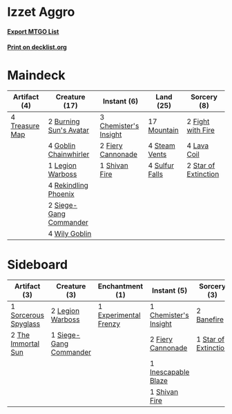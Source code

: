 # Izzet Aggro

#### [Export MTGO List](../collection/Izzet%20Aggro/Izzet%20Aggro.txt)
#### [Print on decklist.org](http://decklist.org/?deckmain=2%09Burning%20Sun's%20Avatar%0A3%09Chemister's%20Insight%0A2%09Fiery%20Cannonade%0A2%09Fight%20with%20Fire%0A4%09Goblin%20Chainwhirler%0A4%09Lava%20Coil%0A1%09Legion%20Warboss%0A17%09Mountain%0A4%09Rekindling%20Phoenix%0A1%09Shivan%20Fire%0A2%09Siege-Gang%20Commander%0A2%09Star%20of%20Extinction%0A4%09Steam%20Vents%0A4%09Sulfur%20Falls%0A4%09Treasure%20Map%0A4%09Wily%20Goblin&deckside=2%09Banefire%0A1%09Chemister's%20Insight%0A1%09Experimental%20Frenzy%0A2%09Fiery%20Cannonade%0A1%09Inescapable%20Blaze%0A2%09Legion%20Warboss%0A1%09Shivan%20Fire%0A1%09Siege-Gang%20Commander%0A1%09Sorcerous%20Spyglass%0A1%09Star%20of%20Extinction%0A2%09The%20Immortal%20Sun)
# Maindeck

|                                      Artifact (4)                                       |                                          Creature (17)                                          |                                          Instant (6)                                           |                                        Land (25)                                        |                                          Sorcery (8)                                          |
|-----------------------------------------------------------------------------------------|-------------------------------------------------------------------------------------------------|------------------------------------------------------------------------------------------------|-----------------------------------------------------------------------------------------|-----------------------------------------------------------------------------------------------|
|4 [Treasure Map](http://gatherer.wizards.com/Pages/Card/Details.aspx?multiverseid=435410)|2 [Burning Sun's Avatar](http://gatherer.wizards.com/Pages/Card/Details.aspx?multiverseid=435289)|3 [Chemister's Insight](http://gatherer.wizards.com/Pages/Card/Details.aspx?multiverseid=452782)|17 [Mountain](http://gatherer.wizards.com/Pages/Card/Details.aspx?multiverseid=439604)   |2 [Fight with Fire](http://gatherer.wizards.com/Pages/Card/Details.aspx?multiverseid=443007)   |
|                                                                                         |4 [Goblin Chainwhirler](http://gatherer.wizards.com/Pages/Card/Details.aspx?multiverseid=443017) |2 [Fiery Cannonade](http://gatherer.wizards.com/Pages/Card/Details.aspx?multiverseid=435297)    |4 [Steam Vents](http://gatherer.wizards.com/Pages/Card/Details.aspx?multiverseid=405109) |4 [Lava Coil](http://gatherer.wizards.com/Pages/Card/Details.aspx?multiverseid=452858)         |
|                                                                                         |1 [Legion Warboss](http://gatherer.wizards.com/Pages/Card/Details.aspx?multiverseid=452859)      |1 [Shivan Fire](http://gatherer.wizards.com/Pages/Card/Details.aspx?multiverseid=443030)        |4 [Sulfur Falls](http://gatherer.wizards.com/Pages/Card/Details.aspx?multiverseid=241987)|2 [Star of Extinction](http://gatherer.wizards.com/Pages/Card/Details.aspx?multiverseid=435315)|
|                                                                                         |4 [Rekindling Phoenix](http://gatherer.wizards.com/Pages/Card/Details.aspx?multiverseid=439768)  |                                                                                                |                                                                                         |                                                                                               |
|                                                                                         |2 [Siege-Gang Commander](http://gatherer.wizards.com/Pages/Card/Details.aspx?multiverseid=413689)|                                                                                                |                                                                                         |                                                                                               |
|                                                                                         |4 [Wily Goblin](http://gatherer.wizards.com/Pages/Card/Details.aspx?multiverseid=435329)         |                                                                                                |                                                                                         |                                                                                               |


# Sideboard

|                                         Artifact (3)                                          |                                          Creature (3)                                           |                                        Enchantment (1)                                         |                                          Instant (5)                                           |                                          Sorcery (3)                                          |
|-----------------------------------------------------------------------------------------------|-------------------------------------------------------------------------------------------------|------------------------------------------------------------------------------------------------|------------------------------------------------------------------------------------------------|-----------------------------------------------------------------------------------------------|
|1 [Sorcerous Spyglass](http://gatherer.wizards.com/Pages/Card/Details.aspx?multiverseid=435407)|2 [Legion Warboss](http://gatherer.wizards.com/Pages/Card/Details.aspx?multiverseid=452859)      |1 [Experimental Frenzy](http://gatherer.wizards.com/Pages/Card/Details.aspx?multiverseid=452849)|1 [Chemister's Insight](http://gatherer.wizards.com/Pages/Card/Details.aspx?multiverseid=452782)|2 [Banefire](http://gatherer.wizards.com/Pages/Card/Details.aspx?multiverseid=397676)          |
|2 [The Immortal Sun](http://gatherer.wizards.com/Pages/Card/Details.aspx?multiverseid=439844)  |1 [Siege-Gang Commander](http://gatherer.wizards.com/Pages/Card/Details.aspx?multiverseid=413689)|                                                                                                |2 [Fiery Cannonade](http://gatherer.wizards.com/Pages/Card/Details.aspx?multiverseid=435297)    |1 [Star of Extinction](http://gatherer.wizards.com/Pages/Card/Details.aspx?multiverseid=435315)|
|                                                                                               |                                                                                                 |                                                                                                |1 [Inescapable Blaze](http://gatherer.wizards.com/Pages/Card/Details.aspx?multiverseid=452857)  |                                                                                               |
|                                                                                               |                                                                                                 |                                                                                                |1 [Shivan Fire](http://gatherer.wizards.com/Pages/Card/Details.aspx?multiverseid=443030)        |                                                                                               |

